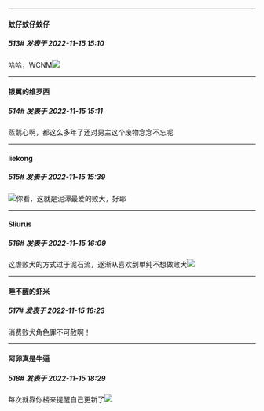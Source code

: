 

*****

####  蚊仔蚊仔蚊仔  
##### 513#       发表于 2022-11-15 15:10

哈哈，WCNM<img src="https://static.saraba1st.com/image/smiley/face2017/138.png" referrerpolicy="no-referrer">

*****

####  银翼的维罗西  
##### 514#       发表于 2022-11-15 15:11

蒸鹅心啊，都这么多年了还对男主这个废物念念不忘呢



*****

####  liekong  
##### 515#       发表于 2022-11-15 15:39

<img src="https://static.saraba1st.com/image/smiley/face2017/067.png" referrerpolicy="no-referrer">你看，这就是泥潭最爱的败犬，好耶



*****

####  Sliurus  
##### 516#       发表于 2022-11-15 16:09

这虐败犬的方式过于泥石流，逐渐从喜欢到单纯不想做败犬<img src="https://static.saraba1st.com/image/smiley/face2017/118.png" referrerpolicy="no-referrer">



*****

####  睡不醒的虾米  
##### 517#       发表于 2022-11-15 16:23

消费败犬角色罪不可赦啊！



*****

####  阿卵真是牛逼  
##### 518#       发表于 2022-11-15 18:29

每次就靠你楼来提醒自己更新了<img src="https://static.saraba1st.com/image/smiley/face2017/045.png" referrerpolicy="no-referrer">

